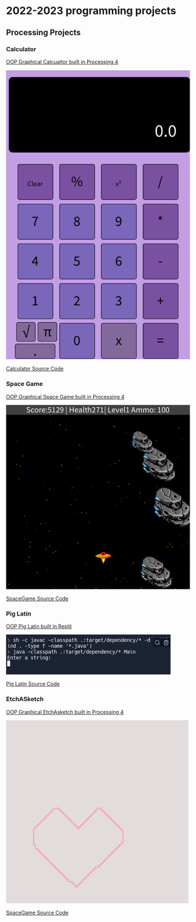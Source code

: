 # 2022-2023 programming projects

## Processing Projects 

### Calculator

[OOP Graphical Calcualtor built in Processing 4]()

![Running Calculator](https://github.com/banananabusiness/programmingportfolio2022-2023/blob/main/images/calc.png?raw=true)

[Calculator Source Code](https://github.com/banananabusiness/programmingportfolio2022-2023/tree/main/src/calc)

### Space Game

[OOP Graphical Space Game built in Processing 4]()

![Running SpaceGame](https://github.com/banananabusiness/programmingportfolio2022-2023/blob/main/images/SpaceGame.png)

[SpaceGame Source Code](https://github.com/banananabusiness/programmingportfolio2022-2023/tree/main/src/Space%20Game)

### Pig Latin

[OOP Pig Latin built in Replit]()

![Running Pig Latin](https://github.com/banananabusiness/programmingportfolio2022-2023/blob/main/images/piglatin.png)

[Pig Latin Source Code](https://github.com/banananabusiness/programmingportfolio2022-2023/blob/main/src/pig%20latin)

### EtchASketch

[OOP Graphical EtchAsketch built in Processing 4]()

![Running SpaceGame](https://github.com/banananabusiness/programmingportfolio2022-2023/blob/main/images/EtchASketch.png)

[SpaceGame Source Code](https://github.com/banananabusiness/programmingportfolio2022-2023/blob/main/src/EtchAsketch)
